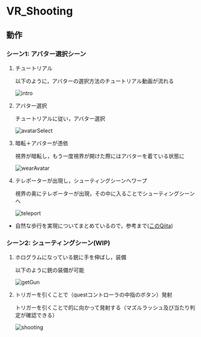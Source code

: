 # VR_Shooting

## 動作
### シーン1: アバター選択シーン
1. チュートリアル

    以下のように，アバターの選択方法のチュートリアル動画が流れる
    
    ![intro](img/intro.gif)

1. アバター選択
    
    チュートリアルに従い，アバター選択

    ![avatarSelect](img/avatarSelect.gif)


1. 暗転＋アバターが憑依

    視界が暗転し，もう一度視界が開けた際にはアバターを着ている状態に

    ![wearAvatar](img/wearAvatar.gif)


1. テレポーターが出現し，シューティングシーンへワープ

    視界の奥にテレポーターが出現，その中に入ることでシューティングシーンへ

    ![teleport](img/teleport.gif)

- 自然な歩行を実現についてまとめているので，参考まで([このQiita](https://qiita.com/4sk/items/c91bf10962b8dd81563c))

### シーン2: シューティングシーン(WIP)
1. ホログラムになっている銃に手を伸ばし，装備

    以下のように銃の装備が可能

    ![getGun](img/getGun.gif)

2. トリガーを引くことで（questコントローラの中指のボタン）発射

    トリガーを引くことで的に向かって発射する（マズルラッシュ及び当たり判定が確認できる）

    ![shooting](img/shooting.gif)





